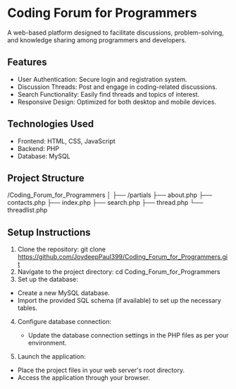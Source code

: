 # Coding Forum for Programmers

A web-based platform designed to facilitate discussions, problem-solving, and knowledge sharing among programmers and developers.

## Features

- User Authentication: Secure login and registration system.
- Discussion Threads: Post and engage in coding-related discussions.
- Search Functionality: Easily find threads and topics of interest.
- Responsive Design: Optimized for both desktop and mobile devices.

##  Technologies Used

- Frontend: HTML, CSS, JavaScript
- Backend: PHP
- Database: MySQL

## Project Structure

/Coding_Forum_for_Programmers
│
├── /partials
├── about.php
├── contacts.php
├── index.php
├── search.php
├── thread.php
└── threadlist.php

## Setup Instructions
1. Clone the repository: git clone https://github.com/JoydeepPaul399/Coding_Forum_for_Programmers.git
2. Navigate to the project directory: cd Coding_Forum_for_Programmers
3. Set up the database:
  - Create a new MySQL database.
  - Import the provided SQL schema (if available) to set up the necessary tables.
4. Configure database connection:
   - Update the database connection settings in the PHP files as per your environment.

5. Launch the application:
  - Place the project files in your web server's root directory.
  - Access the application through your browser.
